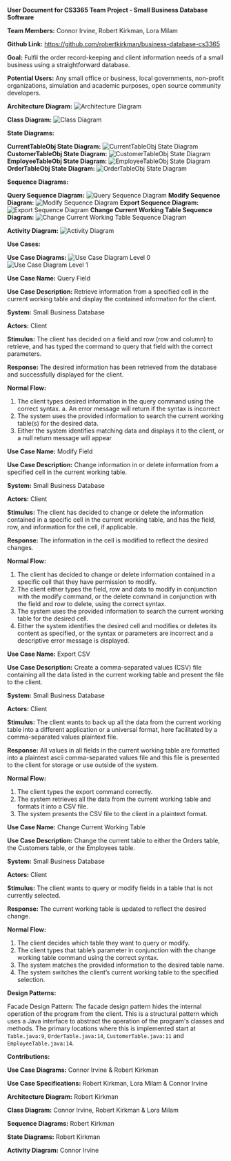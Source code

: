 **User Document for CS3365 Team Project - Small Business Database Software**

**Team Members:** Connor Irvine, Robert Kirkman, Lora Milam

**Github Link:** https://github.com/robertkirkman/business-database-cs3365

**Goal:** Fulfil the order record-keeping and client information needs of a small business using a straightforward database.

**Potential Users:** Any small office or business, local governments, non-profit organizations, simulation and academic purposes, open source community developers.

**Architecture Diagram:**
![Architecture Diagram](https://raw.githubusercontent.com/robertkirkman/business-database-cs3365/master/ArchitectureDiagram2.png)

**Class Diagram:**
![Class Diagram](https://raw.githubusercontent.com/robertkirkman/business-database-cs3365/master/Class%20Diagram.png)

**State Diagrams:**

**CurrentTableObj State Diagram:**
![CurrentTableObj State Diagram](https://raw.githubusercontent.com/robertkirkman/business-database-cs3365/master/CurrentTableObjStateDiagram2.png)
**CustomerTableObj State Diagram:**
![CustomerTableObj State Diagram](https://raw.githubusercontent.com/robertkirkman/business-database-cs3365/master/CustomerTableObjStateDiagram.png)
**EmployeeTableObj State Diagram:**
![EmployeeTableObj State Diagram](https://raw.githubusercontent.com/robertkirkman/business-database-cs3365/master/EmployeeTableObjStateDiagram.png)
**OrderTableObj State Diagram:**
![OrderTableObj State Diagram](https://raw.githubusercontent.com/robertkirkman/business-database-cs3365/master/OrderTableObjStateDiagram.png)

**Sequence Diagrams:**

**Query Sequence Diagram:**
![Query Sequence Diagram](https://raw.githubusercontent.com/robertkirkman/business-database-cs3365/master/QuerySequenceDiagram.png)
**Modify Sequence Diagram:**
![Modify Sequence Diagram](https://raw.githubusercontent.com/robertkirkman/business-database-cs3365/master/ModifySequenceDiagram.png)
**Export Sequence Diagram:**
![Export Sequence Diagram](https://raw.githubusercontent.com/robertkirkman/business-database-cs3365/master/ExportSequenceDiagram.png)
**Change Current Working Table Sequence Diagram:**
![Change Current Working Table Sequence Diagram](https://raw.githubusercontent.com/robertkirkman/business-database-cs3365/master/ChangeTableSequenceDiagram.png)

**Activity Diagram:**
![Activity Diagram](https://raw.githubusercontent.com/robertkirkman/business-database-cs3365/master/Activity%20Diagram%202.png)

**Use Cases:**

**Use Case Diagrams:**
![Use Case Diagram Level 0](https://raw.githubusercontent.com/robertkirkman/business-database-cs3365/master/UseCaseDiagramLvl0.png)
![Use Case Diagram Level 1](https://raw.githubusercontent.com/robertkirkman/business-database-cs3365/master/UseCaseDiagramLvl1.png)

**Use Case Name:** Query Field

**Use Case Description:** Retrieve information from a specified cell in the current working table and display the contained information for the client. 

**System:** Small Business Database

**Actors:** Client

**Stimulus:** The client has decided on a field and row (row and column) to retrieve, and has typed the command to query that field with the correct parameters. 

**Response:** The desired information has been retrieved from the database and successfully displayed for the client. 

**Normal Flow:**
1. The client types desired information in the query command using the correct syntax.
   a. An error message will return if the syntax is incorrect
2. The system uses the provided information to search the current working table(s) for the desired data.
3. Either the system identifies matching data and displays it to the client, or a null return message will appear


**Use Case Name:** Modify Field

**Use Case Description:** Change information in or delete information from a specified cell in the current working table.

**System:** Small Business Database

**Actors:** Client

**Stimulus:** The client has decided to change or delete the information contained in a specific cell in the current working table, and has the field, row, and information for the cell, if applicable.

**Response:** The information in the cell is modified to reflect the desired changes.

**Normal Flow:**
1. The client has decided to change or delete information contained in a specific cell that they have permission to modify.
2. The client either types the field, row and data to modify in conjunction with the modify command, or the delete command in conjunction with the field and row to delete, using the correct syntax.
3. The system uses the provided information to search the current working table for the desired cell.
4. Either the system identifies the desired cell and modifies or deletes its content as specified, or the syntax or parameters are incorrect and a descriptive error message is displayed.

**Use Case Name:** Export CSV

**Use Case Description:** Create a comma-separated values (CSV) file containing all the data listed in the current working table and present the file to the client.

**System:** Small Business Database

**Actors:** Client

**Stimulus:** The client wants to back up all the data from the current working table into a different application or a universal format, here facilitated by a comma-separated values plaintext file.

**Response:** All values in all fields in the current working table are formatted into a plaintext ascii comma-separated values file and this file is presented to the client for storage or use outside of the system.

**Normal Flow:**
1. The client types the export command correctly.
2. The system retrieves all the data from the current working table and formats it into a CSV file.
3. The system presents the CSV file to the client in a plaintext format.

**Use Case Name:** Change Current Working Table

**Use Case Description:** Change the current table to either the Orders table, the Customers table, or the Employees table.

**System:** Small Business Database

**Actors:** Client

**Stimulus:** The client wants to query or modify fields in a table that is not currently selected.

**Response:** The current working table is updated to reflect the desired change.

**Normal Flow:**
1. The client decides which table they want to query or modify.
2. The client types that table’s parameter in conjunction with the change working table command using the correct syntax.
3. The system matches the provided information to the desired table name.
4. The system switches the client’s current working table to the specified selection.

**Design Patterns:**

Facade Design Pattern: The facade design pattern hides the internal operation of the program from the client. This is a structural pattern which uses a Java interface to abstract the operation of the program's classes and methods. The primary locations where this is implemented start at `Table.java:9`, `OrderTable.java:14`, `CustomerTable.java:11` and `EmployeeTable.java:14`.

**Contributions:**

**Use Case Diagrams:** Connor Irvine & Robert Kirkman

**Use Case Specifications:** Robert Kirkman, Lora Milam & Connor Irvine

**Architecture Diagram:** Robert Kirkman

**Class Diagram:** Connor Irvine, Robert Kirkman & Lora Milam

**Sequence Diagrams:** Robert Kirkman

**State Diagrams:** Robert Kirkman

**Activity Diagram:** Connor Irvine
